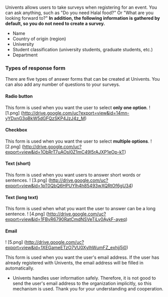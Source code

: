 Univents allows users to take surveys when registering for an event.
 You can ask anything, such as "Do you need Halal food?" Or "What are you looking forward to?"
 **In addition, the following information is gathered by default, so you do not need to create a survey.**

 - Name
 - Country of origin (region)
 - University
 - Student classification (university students, graduate students, etc.)
 - Department

 ### Types of response form
 There are five types of answer forms that can be created at Univents.
You can also add any number of questions to your surveys.

 #### Radio button
 <!-- only one じゃなくて onlyでいいのか？↓↓ -->
 This form is used when you want the user to select **only one option**.
 ! [1.png] (http://drive.google.com/uc?export=view&id=14mn-yYDxnG3qBkW5dGFQzSKP4JzJ4z_M)


 #### Checkbox
 This form is used when you want the user to select  **multiple options**.
 ! [2.png] (http://drive.google.com/uc?export=view&id=1ObRrT7uAOsl0Z1mC49l5rAJXP1eOp-kT)

 #### Text (short)
 This form is used when you want users to answer short words or sentences.
 ! [3.png] (http://drive.google.com/uc?export=view&id=1pT0QbQ6HPUYlh4h85493wXQRtOf6gU34)

 #### Text (long text)
 This form is used when what you want the user to answer can be a long sentence.
 ! [4.png] (http://drive.google.com/uc?export=view&id=1FByR6790RatCmdNSVeTiLv0AykF-ayeq)

 #### Email
 ! [5.png] (http://drive.google.com/uc?export=view&id=1XEGameETzO7VU0XylhWumFZ_exhjj5j0)

 This form is used when you want the user's email address.  If the user has already registered with Univents, the email address will be filled in automatically.
 * Univents handles user information safely.  Therefore, it is not good to send the user's email address to the organization implicitly, so this mechanism is used.  Thank you for your understanding and cooperation.
